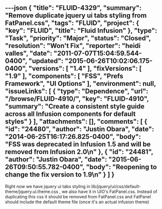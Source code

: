 ---json
{
  "title": "FLUID-4329",
  "summary": "Remove duplicate jquery ui tabs styling from FatPanel.css",
  "tags": "FLUID",
  "project": {
    "key": "FLUID",
    "title": "Fluid Infusion"
  },
  "type": "Task",
  "priority": "Major",
  "status": "Closed",
  "resolution": "Won't Fix",
  "reporter": "heidi valles",
  "date": "2011-07-07T15:04:59.544-0400",
  "updated": "2015-06-26T10:02:06.175-0400",
  "versions": [
    "1.4"
  ],
  "fixVersions": [
    "1.9"
  ],
  "components": [
    "FSS",
    "Prefs Framework",
    "UI Options"
  ],
  "environment": null,
  "issueLinks": [
    {
      "type": "Dependence",
      "url": "/browse/FLUID-4910/",
      "key": "FLUID-4910",
      "summary": "Create a consistent style guide across all Infusion components for default styles"
    }
  ],
  "attachments": [],
  "comments": [
    {
      "id": "24480",
      "author": "Justin Obara",
      "date": "2014-06-25T16:17:26.825-0400",
      "body": "FSS was deprecated in Infusion 1.5 and will be removed from Infusion 2.0\n"
    },
    {
      "id": "24481",
      "author": "Justin Obara",
      "date": "2015-06-26T09:50:55.782-0400",
      "body": "Reopening to change the fix version to 1.9\n"
    }
  ]
}
---
Right now we have jquery ui tabs styling in lib/jquery/ui/css/default-theme/jquery.ui.theme.css , we also have it in UIO's FatPanel.css. Instead of duplicating this css it should be removed from FatPanel.css and FatPanel should include the default theme file (once it's an actual infusion theme)

        